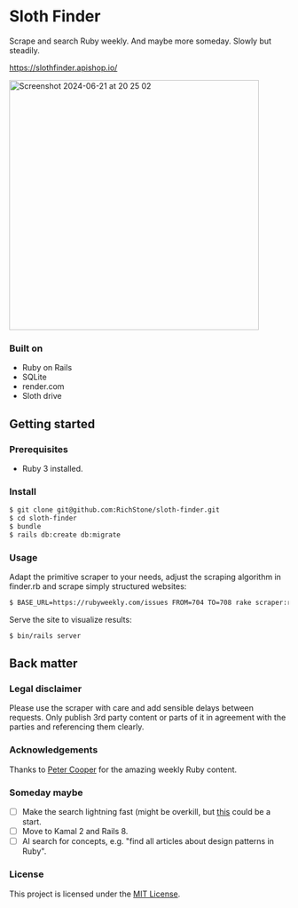 # Sloth Finder

Scrape and search Ruby weekly. And maybe more someday. Slowly but steadily.

https://slothfinder.apishop.io/

<img width="450" alt="Screenshot 2024-06-21 at 20 25 02" src="https://github.com/RichStone/sloth-finder/assets/15954169/bc5c7272-afc1-4962-93f5-6b7c4e0cd5d6">


### Built on

- Ruby on Rails
- SQLite
- render.com
- Sloth drive

## Getting started

### Prerequisites

- Ruby 3 installed.

### Install

```bash
$ git clone git@github.com:RichStone/sloth-finder.git
$ cd sloth-finder
$ bundle
$ rails db:create db:migrate
```

### Usage

Adapt the primitive scraper to your needs, adjust the scraping algorithm in finder.rb and scrape simply structured websites:

```bash
$ BASE_URL=https://rubyweekly.com/issues FROM=704 TO=708 rake scraper:run
```

Serve the site to visualize results:

```bash
$ bin/rails server
```

## Back matter

### Legal disclaimer

Please use the scraper with care and add sensible delays between requests. Only publish 3rd party content or parts of it in agreement with the parties and referencing them clearly. 

### Acknowledgements

Thanks to [Peter Cooper](https://x.com/cooperx86) for the amazing weekly Ruby content. 

### Someday maybe

- [ ] Make the search lightning fast (might be overkill, but [this](https://blog.testdouble.com/posts/2021-09-09-how-to-build-a-search-engine-with-ruby-on-rails/) could be a start.
- [ ] Move to Kamal 2 and Rails 8.
- [ ] AI search for concepts, e.g. "find all articles about design patterns in Ruby". 

### License

This project is licensed under the [MIT License](LICENSE.md).
